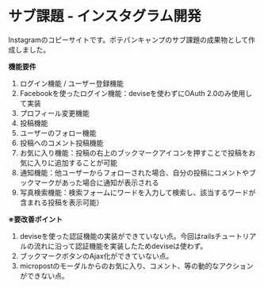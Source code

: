 # サブ課題 - インスタグラム開発

Instagramのコピーサイトです。ポテパンキャンプのサブ課題の成果物として作成しました。  
  
**機能要件**  
1. ログイン機能 / ユーザー登録機能  
2. Facebookを使ったログイン機能：deviseを使わずにOAuth 2.0のみ使用して実装  
3. プロフィール変更機能  
4. 投稿機能  
5. ユーザーのフォロー機能  
6. 投稿へのコメント投稿機能  
7. お気に入り機能：投稿の右上のブックマークアイコンを押すことで投稿をお気に入りに追加することが可能  
8. 通知機能：他ユーザーからフォローされた場合、自分の投稿にコメントやブックマークがあった場合に通知が表示される  
9. 写真検索機能：検索フォームにワードを入力して検索し、該当するワードが含まれる投稿を表示可能）  
  
**※要改善ポイント**  
1. deviseを使った認証機能の実装ができていない点。今回はrailsチュートリアルの流れに沿って認証機能を実装したためdeviseは使わず。  
2. ブックマークボタンのAjax化ができていない点。  
3. micropostのモーダルからのお気に入り、コメント、等の動的なアクションができない点。  